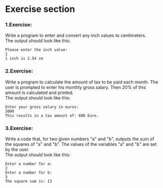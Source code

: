 # Exercise section

### 1.Exercise:
Write a program to enter and convert any inch values to centimeters. <br>
The output should look like this:
```
Please enter the inch value:
1
1 inch is 2.54 cm
```
### 2.Exercise:
Write a program to calculate the amount of tax to be paid each month. The user is prompted to enter his monthly gross salary. Then 20% of this amount is calculated and printed. <br>
The output should look like this:
```
Enter your gross salary in euros:
3000
This results in a tax amount of: 600 Euro.
```
### 3.Exercise:
Write a code that, for two given numbers "a" and "b", outputs the sum of the squares of "a" and "b". The values of the variables "a" and "b" are set by the user.<br>
The output should look like this:
```
Enter a number for a:
2
Enter a number for b:
3
The square sum is: 13
```

